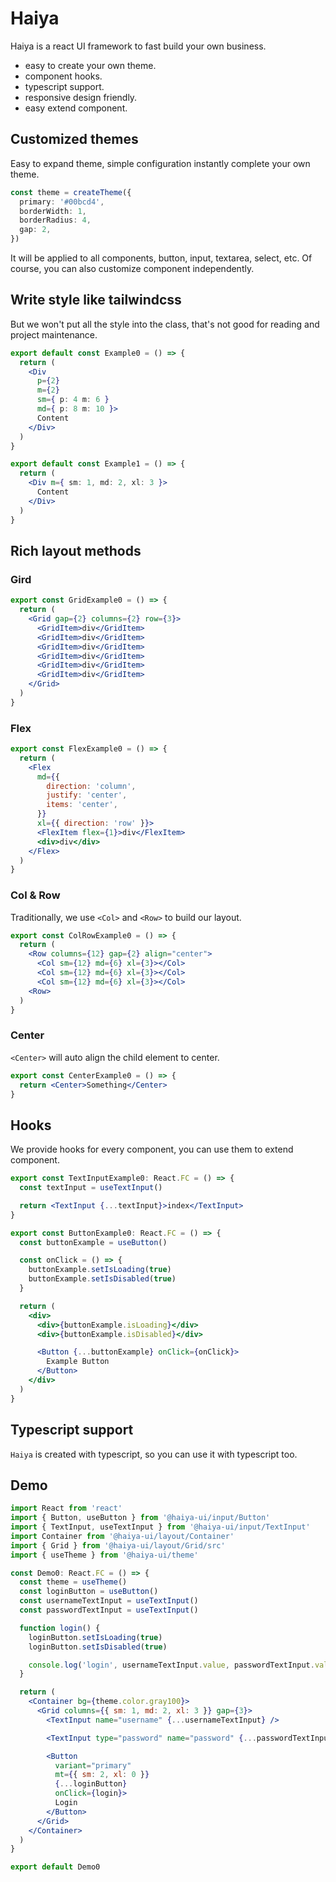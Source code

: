 # Haiya

Haiya is a react UI framework to fast build your own business.

- easy to create your own theme.
- component hooks.
- typescript support.
- responsive design friendly.
- easy extend component.

## Customized themes

Easy to expand theme, simple configuration instantly complete your own theme.

```ts
const theme = createTheme({
  primary: '#00bcd4',
  borderWidth: 1,
  borderRadius: 4,
  gap: 2,
})
```

It will be applied to all components, button, input, textarea, select, etc. Of course, you can also customize component independently.

## Write style like tailwindcss

But we won't put all the style into the class, that's not good for reading and project maintenance.

```jsx
export default const Example0 = () => {
  return (
    <Div
      p={2}
      m={2}
      sm={ p: 4 m: 6 }
      md={ p: 8 m: 10 }>
      Content
    </Div>
  )
}
```

```jsx
export default const Example1 = () => {
  return (
    <Div m={ sm: 1, md: 2, xl: 3 }>
      Content
    </Div>
  )
}
```

## Rich layout methods

### Gird

```jsx
export const GridExample0 = () => {
  return (
    <Grid gap={2} columns={2} row={3}>
      <GridItem>div</GridItem>
      <GridItem>div</GridItem>
      <GridItem>div</GridItem>
      <GridItem>div</GridItem>
      <GridItem>div</GridItem>
      <GridItem>div</GridItem>
    </Grid>
  )
}
```

### Flex

```jsx
export const FlexExample0 = () => {
  return (
    <Flex
      md={{
        direction: 'column',
        justify: 'center',
        items: 'center',
      }}
      xl={{ direction: 'row' }}>
      <FlexItem flex={1}>div</FlexItem>
      <div>div</div>
    </Flex>
  )
}
```

### Col & Row

Traditionally, we use `<Col>` and `<Row>` to build our layout.

```jsx
export const ColRowExample0 = () => {
  return (
    <Row columns={12} gap={2} align="center">
      <Col sm={12} md={6} xl={3}></Col>
      <Col sm={12} md={6} xl={3}></Col>
      <Col sm={12} md={6} xl={3}></Col>
    <Row>
  )
}
```

### Center

`<Center>` will auto align the child element to center.

```jsx
export const CenterExample0 = () => {
  return <Center>Something</Center>
}
```

## Hooks

We provide hooks for every component, you can use them to extend component.

```jsx
export const TextInputExample0: React.FC = () => {
  const textInput = useTextInput()

  return <TextInput {...textInput}>index</TextInput>
}
```

```jsx
export const ButtonExample0: React.FC = () => {
  const buttonExample = useButton()

  const onClick = () => {
    buttonExample.setIsLoading(true)
    buttonExample.setIsDisabled(true)
  }

  return (
    <div>
      <div>{buttonExample.isLoading}</div>
      <div>{buttonExample.isDisabled}</div>

      <Button {...buttonExample} onClick={onClick}>
        Example Button
      </Button>
    </div>
  )
}
```

## Typescript support

`Haiya` is created with typescript, so you can use it with typescript too.

## Demo

```jsx
import React from 'react'
import { Button, useButton } from '@haiya-ui/input/Button'
import { TextInput, useTextInput } from '@haiya-ui/input/TextInput'
import Container from '@haiya-ui/layout/Container'
import { Grid } from '@haiya-ui/layout/Grid/src'
import { useTheme } from '@haiya-ui/theme'

const Demo0: React.FC = () => {
  const theme = useTheme()
  const loginButton = useButton()
  const usernameTextInput = useTextInput()
  const passwordTextInput = useTextInput()

  function login() {
    loginButton.setIsLoading(true)
    loginButton.setIsDisabled(true)

    console.log('login', usernameTextInput.value, passwordTextInput.value)
  }

  return (
    <Container bg={theme.color.gray100}>
      <Grid columns={{ sm: 1, md: 2, xl: 3 }} gap={3}>
        <TextInput name="username" {...usernameTextInput} />

        <TextInput type="password" name="password" {...passwordTextInput} />

        <Button
          variant="primary"
          mt={{ sm: 2, xl: 0 }}
          {...loginButton}
          onClick={login}>
          Login
        </Button>
      </Grid>
    </Container>
  )
}

export default Demo0
```
